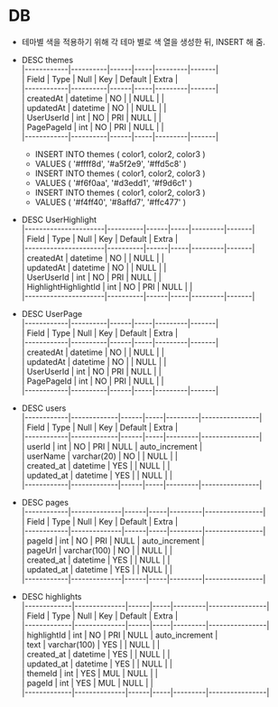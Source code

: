DB
==

- 테마별 색을 적용하기 위해 각 테마 별로 색 열을 생성한 뒤, INSERT 해 줌.
* DESC themes  
|------------|----------|------|-----|---------|-------|  
| Field      | Type     | Null | Key | Default | Extra |  
|------------|----------|------|-----|---------|-------|  
| createdAt  | datetime | NO   |     | NULL    |       |  
| updatedAt  | datetime | NO   |     | NULL    |       |  
| UserUserId | int      | NO   | PRI | NULL    |       |  
| PagePageId | int      | NO   | PRI | NULL    |       |  
|------------|----------|------|-----|---------|-------|  

    * INSERT INTO themes ( color1, color2, color3 )
    * VALUES ( '#ffff8d', '#a5f2e9', '#ffd5c8' )
    * INSERT INTO themes ( color1, color2, color3 )
    * VALUES ( '#f6f0aa', '#d3edd1', '#f9d6c1' )
    * INSERT INTO themes ( color1, color2, color3 )
    * VALUES ( '#f4ff40', '#8affd7', '#ffc477' )

* DESC UserHighlight  
|----------------------|----------|------|-----|---------|-------|  
| Field                | Type     | Null | Key | Default | Extra |  
|----------------------|----------|------|-----|---------|-------|  
| createdAt            | datetime | NO   |     | NULL    |       |  
| updatedAt            | datetime | NO   |     | NULL    |       |  
| UserUserId           | int      | NO   | PRI | NULL    |       |  
| HighlightHighlightId | int      | NO   | PRI | NULL    |       |  
|----------------------|----------|------|-----|---------|-------|  

* DESC UserPage  
|------------|----------|------|-----|---------|-------|  
| Field      | Type     | Null | Key | Default | Extra |  
|------------|----------|------|-----|---------|-------|  
| createdAt  | datetime | NO   |     | NULL    |       |  
| updatedAt  | datetime | NO   |     | NULL    |       |  
| UserUserId | int      | NO   | PRI | NULL    |       |  
| PagePageId | int      | NO   | PRI | NULL    |       |  
|------------|----------|------|-----|---------|-------|  

* DESC users  
|------------|-------------|------|-----|---------|----------------|  
| Field      | Type        | Null | Key | Default | Extra          |  
|------------|-------------|------|-----|---------|----------------|  
| userId     | int         | NO   | PRI | NULL    | auto_increment |  
| userName   | varchar(20) | NO   |     | NULL    |                |  
| created_at | datetime    | YES  |     | NULL    |                |  
| updated_at | datetime    | YES  |     | NULL    |                |  
|------------|-------------|------|-----|---------|----------------|  

* DESC pages  
|------------|--------------|------|-----|---------|----------------|  
| Field      | Type         | Null | Key | Default | Extra          |  
|------------|--------------|------|-----|---------|----------------|  
| pageId     | int          | NO   | PRI | NULL    | auto_increment |  
| pageUrl    | varchar(100) | NO   |     | NULL    |                |  
| created_at | datetime     | YES  |     | NULL    |                |  
| updated_at | datetime     | YES  |     | NULL    |                |  
|------------|--------------|------|-----|---------|----------------|  

* DESC highlights  
|-------------|--------------|------|-----|---------|----------------|  
| Field       | Type         | Null | Key | Default | Extra          |  
|-------------|--------------|------|-----|---------|----------------|  
| highlightId | int          | NO   | PRI | NULL    | auto_increment |  
| text        | varchar(100) | YES  |     | NULL    |                |  
| created_at  | datetime     | YES  |     | NULL    |                |  
| updated_at  | datetime     | YES  |     | NULL    |                |  
| themeId     | int          | YES  | MUL | NULL    |                |  
| pageId      | int          | YES  | MUL | NULL    |                |  
|-------------|--------------|------|-----|---------|----------------|  
